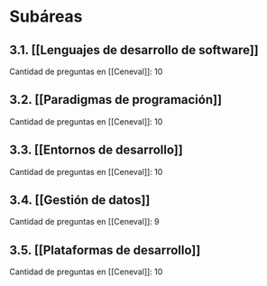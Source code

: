 # Subáreas
## 3.1. [[Lenguajes de desarrollo de software]]
Cantidad de preguntas en [[Ceneval]]: 10

## 3.2. [[Paradigmas de programación]]
Cantidad de preguntas en [[Ceneval]]: 10

## 3.3. [[Entornos de desarrollo]]
Cantidad de preguntas en [[Ceneval]]: 10

## 3.4. [[Gestión de datos]]
Cantidad de preguntas en [[Ceneval]]: 9

## 3.5. [[Plataformas de desarrollo]]
Cantidad de preguntas en [[Ceneval]]: 10